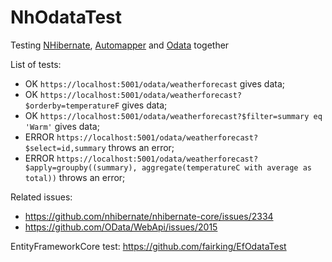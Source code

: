 # NhOdataTest

Testing [NHibernate](https://github.com/nhibernate/nhibernate-core), [Automapper](https://github.com/AutoMapper/AutoMapper) and [Odata](https://github.com/OData/WebApi) together

List of tests:
- OK `https://localhost:5001/odata/weatherforecast` gives data;
- OK `https://localhost:5001/odata/weatherforecast?$orderby=temperatureF` gives data;
- OK `https://localhost:5001/odata/weatherforecast?$filter=summary eq 'Warm'` gives data;
- ERROR `https://localhost:5001/odata/weatherforecast?$select=id,summary` throws an error;
- ERROR `https://localhost:5001/odata/weatherforecast?$apply=groupby((summary), aggregate(temperatureC with average as total))` throws an error;

Related issues: 
- https://github.com/nhibernate/nhibernate-core/issues/2334
- https://github.com/OData/WebApi/issues/2015

EntityFrameworkCore test: https://github.com/fairking/EfOdataTest
